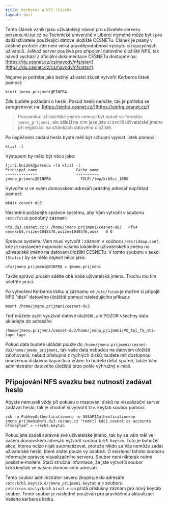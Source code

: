 ```yaml
---
title: Kerberos a NFS (Czech)
layout: post
---
```


Tento článek vznikl jako uživatelský návod pro uživatele serveru perseus.nti.tul.cz na Technické univerzitě v Liberci nicméně může být i pro další uživatele používající datové úložiště CESNETu. Článek je psaný v češtině protože zde není velká pravděpodobnost výskytu cizojazyčných uživatelů. Jelikož server používá pro připojení datového úložiště NFS, tak návod vychází z oficiální dokumentace CESNETu dostupné na: [https://du.cesnet.cz/cs/navody/nfs/start](https://du.cesnet.cz/cs/navody/nfs/start).

Nejprve je potřeba jako bežný uživatel zkusit vytvořit Kerberos lístek pomocí:

    kinit jmeno_prijmeni@EINFRA

Zde budete požádáni o heslo. Pokud heslo nemáte, tak je potřeba se zaregistrovat na: [https://einfra.cesnet.cz/](https://einfra.cesnet.cz/)

> Poznámka: uživatelské jméno nemusí být nutně ve formátu: `jmeno_prijmeni`, ale záleží na tom jaké jste si zvolili uživatelské jméno při registraci na stránkách datového úložiště.

Po úspěšném zadání hesla byste měli být schopni vypsat lístek pomocí:

    klist -l

Výstupem by mělo být něco jako:

    [jiri.hnidek@perseus ~]$ klist -l
    Principal name                 Cache name
    --------------                 ----------
    jmeno_primeni@EINFRA             FILE:/tmp/krb5cc_1000

Vytvořte si ve svém domovském adresáři prázdný adresář například pomocí:

    mkdir cesnet-du3

Následně požádejte správce systému, aby Vám vytvořil v souboru `/etc/fstab` podobný záznam:

    nfs.du3.cesnet.cz:/	/home/jmeno.prijmeni/cesnet-du3   nfs4   sec=krb5,rsize=1048576,wsize=1048576,user   0 0

Správce systému Vám musí vytvořit i záznam v souboru `/etc/idmap.conf`, kde je nastavené mapování vašeho lokálního uživatelského jména na uživatelské jméno na datovém úložišti CESNETu. V tomto souboru v sekci `[Static]` by se mělo objevit něco jako:

    nfs/jmeno_prijmeni@EINFRA = jmeno.prijmeni

Takže správci prosím sdělte obě Vaše uživatelská jména. Trochu mu tím ušetříte práci.

Po vytvoření Kerberos lístku a záznamu ve `/etc/fstab` je možné si připojit NFS "disk" datového úložiště pomocí následujícího příkazu:

    mount /home/jmeno.prijmeni/cesnet-du3

Teď můžete začít využívat datové úložiště, ale POZOR všechny data ukládejte do adresáře:

    /home/jmeno.prijmeni/cesnet-du3/home/jmeno_prijmeni/VO_tul_fm_nti-tape_tape

Pokud data budete ukládat pouze do `/home/jmeno.prijmeni/cesnet-du3/home/jmeno_prijmeni`, tak vaše data nebudou na datovém úložišti zálohovaná, nebud přístupná z rychlých disků, budete mít dostupnou omezenou diskovou kapacitu a vůbec to budete dělat špatně, takže Vám administrátor datového úložiště brzo pošle výhružný e-mail.

## Připojování NFS svazku bez nutnosti zadávat heslo

Abyste nemuseli vždy při pokusu o mapování disků na vizualizační server zadávat heslo, tak je vhodné si vytvořit tzv. keytab soubor pomocí:

    ssh -o PubkeyAuthentication=no -o GSSAPIAuthentication=no jmeno_prijmeni@nfs.du3.cesnet.cz "remctl kdc1.cesnet.cz accounts nfskeytab" > ~/krb5.keytab

Pokud jste zadali správně své uživatelské jméno, tak by se vám měl ve vašem domovském adresáři vytvořit soubor `krb5.keytab`. Toto je bohužel akce, kterou nelze nijak automatizovat, protože nikdo za Vás nemůže zadat uživatelské heslo, které znáte pouze vy osobně. O existenci tohoto souboru informujte správce vizualizačního serveru. Soubor není nikterak nutné posílat e-mailem. Stačí stručná informace, že jste vytvořili soubor krb5.keytab ve vašem domovském adresáři.

Tento soubor administrátor severu zkopíruje do adresáře `/etc/krb5.keytab.d/jmeno_prijmeni.keytab` a v souboru `/etc/cron.daily/krb5_kinit.cron` přidá příslušný záznam pro nový keytab soubor. Tento soubor je následně používán pro pravidelnou aktualizaci Vašeho kerberos lístku.
